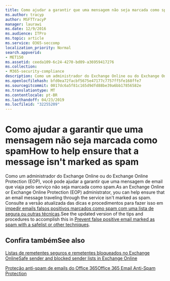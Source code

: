 ```yaml
---
title: Como ajudar a garantir que uma mensagem não seja marcada como spam
ms.author: tracyp
author: MSFTTracyP
manager: laurawi
ms.date: 12/9/2016
ms.audience: ITPro
ms.topic: article
ms.service: O365-seccomp
localization_priority: Normal
search.appverid:
- MET150
ms.assetid: ceeda109-6c24-4270-bd09-a36959417276
ms.collection:
- M365-security-compliance
description: Como um administrador do Exchange Online ou do Exchange Online Protection (EOP), você pode ajudar a garantir que uma mensagem de email que viaja pelo serviço não seja marcada como spam. Consulte a versão atualizada das dicas e procedimentos para fazer isso em impedir emails falsos positivos marcados como spam com uma lista de segura ou outras técnicas.
ms.openlocfilehash: bfd0ea72facbf5675e47177c7757ff5fe168ffe7
ms.sourcegitcommit: 0017dc6a5f81c165d9dfd88be39a6bb17856582e
ms.translationtype: MT
ms.contentlocale: pt-BR
ms.lasthandoff: 04/23/2019
ms.locfileid: "32255209"
---
```

# <a name="how-to-help-ensure-that-a-message-isnt-marked-as-spam"></a><span data-ttu-id="febee-104">Como ajudar a garantir que uma mensagem não seja marcada como spam</span><span class="sxs-lookup"><span data-stu-id="febee-104">How to help ensure that a message isn't marked as spam</span></span>

<span data-ttu-id="febee-105">Como um administrador do Exchange Online ou do Exchange Online Protection (EOP), você pode ajudar a garantir que uma mensagem de email que viaja pelo serviço não seja marcada como spam.</span><span class="sxs-lookup"><span data-stu-id="febee-105">As an Exchange Online or Exchange Online Protection (EOP) administrator, you can help ensure that an email message traveling through the service isn't marked as spam.</span></span> <span data-ttu-id="febee-106">Consulte a versão atualizada das dicas e procedimentos para fazer isso em [impedir emails falsos positivos marcados como spam com uma lista de segura ou outras técnicas](https://go.microsoft.com/fwlink/p/?LinkID=534224).</span><span class="sxs-lookup"><span data-stu-id="febee-106">See the updated version of the tips and procedures to accomplish this in [Prevent false positive email marked as spam with a safelist or other techniques](https://go.microsoft.com/fwlink/p/?LinkID=534224).</span></span> 
  
## <a name="see-also"></a><span data-ttu-id="febee-107">Confira também</span><span class="sxs-lookup"><span data-stu-id="febee-107">See also</span></span>

[<span data-ttu-id="febee-108">Listas de remetentes seguros e remetentes bloqueados no Exchange Online</span><span class="sxs-lookup"><span data-stu-id="febee-108">Safe sender and blocked sender lists in Exchange Online</span></span>](safe-sender-and-blocked-sender-lists-faq.md)

[<span data-ttu-id="febee-109">Proteção anti-spam de emails do Office 365</span><span class="sxs-lookup"><span data-stu-id="febee-109">Office 365 Email Anti-Spam Protection</span></span>](https://support.office.com/article/Office-365-Email-Anti-Spam-Protection-6a601501-a6a8-4559-b2e7-56b59c96a586)

